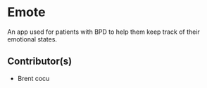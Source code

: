 # Emote
An app used for patients with BPD to help them keep track of their emotional states.
## Contributor(s)
- Brent cocu
